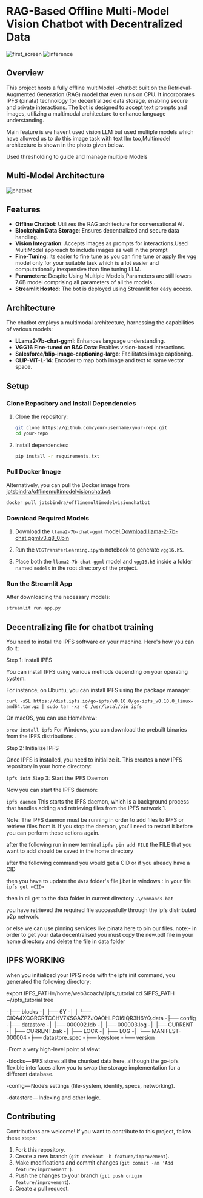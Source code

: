 # RAG-Based Offline Multi-Model Vision Chatbot with Decentralized Data

![first_screen](https://github.com/jot-s-bindra/Vision-Decentralized-Offline-Chatbot/assets/112833146/a2a65527-dfcc-4a6a-a037-8e7f75d48291)
![inference](https://github.com/jot-s-bindra/Vision-Decentralized-Offline-Chatbot/assets/112833146/20866aa0-2c67-4426-8f8c-8b6bcab0ed05)<!-- Add an image to represent your project -->

## Overview

This project hosts a fully offline multiModel -chatbot built on the Retrieval-Augmented Generation (RAG) model that even runs on CPU. It incorporates IPFS (pinata) technology for decentralized data storage, enabling secure and private interactions. The bot is designed to accept text prompts and images, utilizing a multimodal architecture to enhance language understanding.

Main feature is we havent used vision LLM but used multiple models which have allowed us to do this image task with text llm too,Multimodel architecture is shown in the photo given below.

Used thresholding to guide and manage multiple Models

## Multi-Model Architecture
![chatbot](https://github.com/jot-s-bindra/Vision-Decentralized-Offline-Chatbot/assets/112833146/19271f00-8d8a-437f-b967-9ebc02b83625)
## Features

- **Offline Chatbot**: Utilizes the RAG architecture for conversational AI.
- **Blockchain Data Storage**: Ensures decentralized and secure data handling.
- **Vision Integration**: Accepts images as prompts for interactions.Used MultiModel approach to include images as well in the prompt
- **Fine-Tuning**: Its easier to fine tune as you can fine tune or apply the vgg model only for your suitable task which is a lot easier and computationally inexpensive than fine tuning LLM.
- **Parameters**: Despite Using Multiple Models,Parameters are still lowers 7.6B model comprising all parameters of all the models .
- **Streamlit Hosted**: The bot is deployed using Streamlit for easy access.

## Architecture

The chatbot employs a multimodal architecture, harnessing the capabilities of various models:
- **LLama2-7b-chat-ggml**: Enhances language understanding.
- **VGG16 Fine-tuned on RAG Data**: Enables vision-based interactions.
- **Salesforce/blip-image-captioning-large**: Facilitates image captioning.
- **CLIP-ViT-L-14**: Encoder to map both image and text to same vector space.


## Setup

### Clone Repository and Install Dependencies

1. Clone the repository:

    ```bash
    git clone https://github.com/your-username/your-repo.git
    cd your-repo
    ```

2. Install dependencies:

    ```bash
    pip install -r requirements.txt
    ```
  ### Pull Docker Image

  Alternatively, you can pull the Docker image from [jotsbindra/offlinemultimodelvisionchatbot](https://hub.docker.com/r/jotsbindra/offlinemultimodelvisionchatbot):

```bash
docker pull jotsbindra/offlinemultimodelvisionchatbot
```

### Download Required Models

1. Download the `llama2-7b-chat-ggml` model.[Download llama-2-7b-chat.ggmlv3.q8_0.bin](https://huggingface.co/TheBloke/Llama-2-7B-Chat-GGML/blob/main/llama-2-7b-chat.ggmlv3.q8_0.bin)

2. Run the `VGGTransferLearning.ipynb` notebook to generate `vgg16.h5`.

3. Place both the `llama2-7b-chat-ggml` model and `vgg16.h5` inside a folder named `models` in the root directory of the project.

### Run the Streamlit App

After downloading the necessary models:

```bash
streamlit run app.py
```
## Decentralizing file for chatbot training

You need to install the IPFS software on your machine. Here's how you can do it:

Step 1: Install IPFS

You can install IPFS using various methods depending on your operating system.

For instance, on Ubuntu, you can install IPFS using the package manager:

```sudo apt-get install curl
curl -sSL https://dist.ipfs.io/go-ipfs/v0.10.0/go-ipfs_v0.10.0_linux-amd64.tar.gz | sudo tar -xz -C /usr/local/bin ipfs
```
On macOS, you can use Homebrew:

```brew install ipfs```
For Windows, you can download the prebuilt binaries from the IPFS distributions .

Step 2: Initialize IPFS

Once IPFS is installed, you need to initialize it. This creates a new IPFS repository in your home directory:

```ipfs init```
Step 3: Start the IPFS Daemon

Now you can start the IPFS daemon:

```ipfs daemon```
This starts the IPFS daemon, which is a background process that handles adding and retrieving files from the IPFS network 1.

Note: The IPFS daemon must be running in order to add files to IPFS or retrieve files from it. If you stop the daemon, you'll need to restart it before you can perform these actions again.

 after the following run in new terminal 
 ```ipfs pin add FILE```
 the FILE that you want to add should be saved in the home directory
 
 after the following command you would get a CID or if you already have a CID 
 
 then you have to update the  `data` folder's file j.bat in windows :
 in your file  ```ipfs get <CID> ```
 
 then in cli get to the data folder in current directory  ```.\commands.bat```
 
 you have retrieved the required file successfully through the ipfs distributed p2p network.
 
 or else we can use pinning services like pinata here to pin our files.
 note:- in order to get your data decentralised you must copy the new.pdf file in your home directory and delete the file in data folder 
 ## IPFS WORKING 
 when you initialized your IPFS node with the ipfs init command, you generated the following directory:

export IPFS_PATH=/home/web3coach/.ipfs_tutorial
cd $IPFS_PATH
~/.ipfs_tutorial  tree

-├── blocks
-│   ├── 6Y
-│   │   └── CIQA4XCGRCRTCCHV7XSGAZPZJOAOHLPOI6IQR3H6YQ.data
-├── config
-├── datastore
-│   ├── 000002.ldb
-│   ├── 000003.log
-│   ├── CURRENT
-│   ├── CURRENT.bak
-│   ├── LOCK
-│   ├── LOG
-│   └── MANIFEST-000004
-├── datastore_spec
-├── keystore
-└── version

-From a very high-level point of view:

-blocks — IPFS stores all the chunked data here, although the go-ipfs flexible interfaces allow you to swap the storage implementation for a different database.

-config — Node’s settings (file-system, identity, specs, networking).

-datastore — Indexing and other logic.
## Contributing

Contributions are welcome! If you want to contribute to this project, follow these steps:
1. Fork this repository.
2. Create a new branch (`git checkout -b feature/improvement`).
3. Make modifications and commit changes (`git commit -am 'Add feature/improvement'`).
4. Push the changes to your branch (`git push origin feature/improvement`).
5. Create a pull request.

